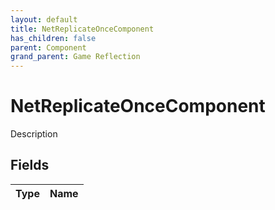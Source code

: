 ```yaml
---
layout: default
title: NetReplicateOnceComponent
has_children: false
parent: Component
grand_parent: Game Reflection
---
```

# NetReplicateOnceComponent
Description 

## Fields
| Type | Name |
|:-------------|:--------------|
